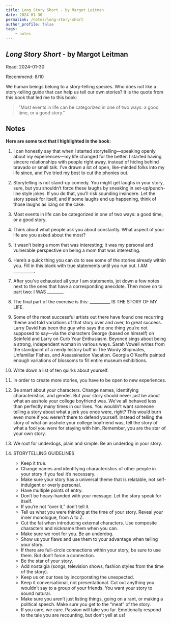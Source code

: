```yaml
---
title: Long Story Short - by Margot Leitman
date: 2024-01-30
permalink: /notes/long-story-short
author_profile: false
tags:
    - notes
---
```


## *Long Story Short* - by Margot Leitman

Read: 2024-01-30

Recommend: 8/10

We human beings belong to a story-telling species. Who does not like a story-telling guide that can help us tell our own stories? It is the quote from this book that led me to this book: 

> "Most events in life can be categorized in one of two ways: a good time, or a good story."

## Notes

**Here are some text that I highlighted in the book:** 

1. I can honestly say that when I started storytelling—speaking openly about my experiences—my life changed for the better. I started having sincere relationships with people right away, instead of hiding behind bravado or small talk. I’ve drawn a lot of open, like-minded folks into my life since, and I’ve tried my best to cut the phonies out.

1. Storytelling is not stand-up comedy. You might get laughs in your story, sure, but you shouldn’t force these laughs by sneaking in set-up/punch-line style jokes. If you do that, you’ll risk sounding insincere. Let the story speak for itself, and if some laughs end up happening, think of those laughs as icing on the cake. 

1. Most events in life can be categorized in one of two ways: a good time, or a good story.

1. Think about what people ask you about constantly. What aspect of your life are you asked about the most?

1. It wasn’t being a mom that was interesting; it was my personal and vulnerable perspective on being a mom that was interesting.

1. Here’s a quick thing you can do to see some of the stories already within you. Fill in this blank with true statements until you run out.  I AM __________.

1. After you’ve exhausted all your I am statements, jot down a few notes next to the ones that have a corresponding anecdote. Then move on to part two: I WAS ________

1. The final part of the exercise is this: __________ IS THE STORY OF MY LIFE.

1. Some of the most successful artists out there have found one recurring theme and told variations of that story over and over, to great success. Larry David has been the guy who says the one thing you’re not supposed to say—via the characters George (based on himself) on Seinfeld and Larry on Curb Your Enthusiasm. Beyoncé sings about being a strong, independent woman in various ways. Sarah Vowell writes from the standpoint of a nerdy history buff in The Wordy Shipmates, Unfamiliar Fishes, and Assassination Vacation. Georgia O’Keeffe painted enough variations of blossoms to fill entire museum exhibitions.

1. Write down a list of ten quirks about yourself.

1. In order to create more stories, you have to be open to new experiences.

1. Be smart about your characters. Change names, identifying characteristics, and gender. But your story should never just be about what an asshole your college boyfriend was. We’ve all behaved less than perfectly many times in our lives. You wouldn’t want someone telling a story about what a jerk you once were, right? This would burn even more if you weren’t there to defend yourself. Instead of telling the story of what an asshole your college boyfriend was, tell the story of what a fool you were for staying with him.  Remember, you are the star of your own story.

1. We root for underdogs, plain and simple. Be an underdog in your story.

1. STORYTELLING GUIDELINES 

    - Keep it true.  
    - Change names and identifying characteristics of other people in your story if you feel it’s necessary.  
    - Make sure your story has a universal theme that is relatable, not self-indulgent or overly personal.  
    - Have multiple points of entry.  
    - Don’t be heavy-handed with your message. Let the story speak for itself.  
    - If you’re not “over it,” don’t tell it.  
    - Tell us what you were thinking at the time of your story. Reveal your inner monologue, from A to Z.  
    - Cut the fat when introducing external characters. Use composite characters and nickname them when you can.  
    - Make sure we root for you. Be an underdog.  
    - Show us your flaws and use them to your advantage when telling your story.  
    - If there are full-circle connections within your story, be sure to use them. But don’t force a connection.  
    - Be the star of your story.  
    - Add nostalgia (songs, television shows, fashion styles from the time of the story).  
    - Keep us on our toes by incorporating the unexpected.  
    - Keep it conversational, not presentational. Cut out anything you wouldn’t say to a group of your friends. You want your story to sound natural.  
    - Make sure you aren’t just listing things, going on a rant, or making a political speech. Make sure you get to the “meat” of the story.  
    - If you care, we care. Passion will take you far. Emotionally respond to the tale you are recounting, but don’t yell at us!

